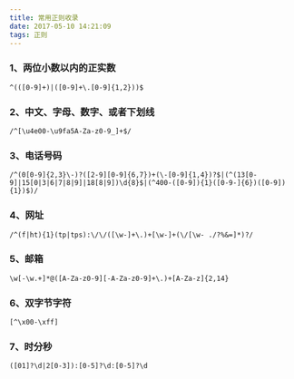 ```yaml
---
title: 常用正则收录
date: 2017-05-10 14:21:09
tags: 正则
---
```


### 1、两位小数以内的正实数
```
^(([0-9]+)|([0-9]+\.[0-9]{1,2}))$
```

### 2、中文、字母、数字、或者下划线
```
/^[\u4e00-\u9fa5A-Za-z0-9_]+$/
```

### 3、电话号码
```
/^(0[0-9]{2,3}\-)?([2-9][0-9]{6,7})+(\-[0-9]{1,4})?$|(^(13[0-9]|15[0|3|6|7|8|9]|18[8|9])\d{8}$|(^400-([0-9]){1}([0-9-]{6})([0-9]){1})$)/

```

### 4、网址
```
/^(f|ht){1}(tp|tps):\/\/([\w-]+\.)+[\w-]+(\/[\w- ./?%&=]*)?/
```

### 5、邮箱
```
\w[-\w.+]*@([A-Za-z0-9][-A-Za-z0-9]+\.)+[A-Za-z]{2,14}
```
### 6、双字节字符
```
[^\x00-\xff]
```

### 7、时分秒
```
([01]?\d|2[0-3]):[0-5]?\d:[0-5]?\d
```
